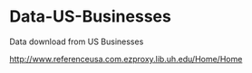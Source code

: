 # Data-US-Businesses
Data download from US Businesses

http://www.referenceusa.com.ezproxy.lib.uh.edu/Home/Home

